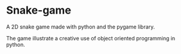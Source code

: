 # Snake-game

A 2D snake game made with python and the pygame library.


The game illustrate a creative use of object oriented programming in python.

